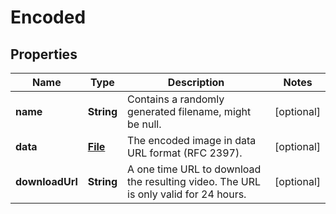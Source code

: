 

# Encoded

## Properties

Name | Type | Description | Notes
------------ | ------------- | ------------- | -------------
**name** | **String** | Contains a randomly generated filename, might be null. |  [optional]
**data** | [**File**](File.md) | The encoded image in data URL format (RFC 2397). |  [optional]
**downloadUrl** | **String** | A one time URL to download the resulting video. The URL is only valid for 24 hours. |  [optional]




